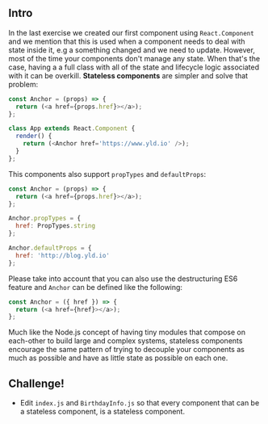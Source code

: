 ## Intro

In the last exercise we created our first component using `React.Component` and we mention that this is used when a component needs to deal with state inside it, e.g a something changed and we need to update. However, most of the time your components don't manage any state. When that's the case, having a a full class with all of the state and lifecycle logic associated with it can be overkill. **Stateless components** are simpler and solve that problem:

```js
const Anchor = (props) => {
  return (<a href={props.href}></a>);
};

class App extends React.Component {
  render() {
    return (<Anchor href='https://www.yld.io' />);
  }
};
```

This components also support `propTypes` and `defaultProps`:

```js
const Anchor = (props) => {
  return (<a href={props.href}></a>);
};

Anchor.propTypes = {
  href: PropTypes.string
};

Anchor.defaultProps = {
  href: 'http://blog.yld.io'
};
```

Please take into account that you can also use the destructuring ES6 feature and `Anchor` can be defined like the following:

```js
const Anchor = ({ href }) => {
  return (<a href={href}></a>);
};
```

Much like the Node.js concept of having tiny modules that compose on each-other to build large and complex systems, stateless components encourage the same pattern of trying to decouple your components as much as possible and have as little state as possible on each one.

## Challenge!

 * Edit `index.js` and `BirthdayInfo.js` so that every component that can be a stateless component, is a stateless component.
